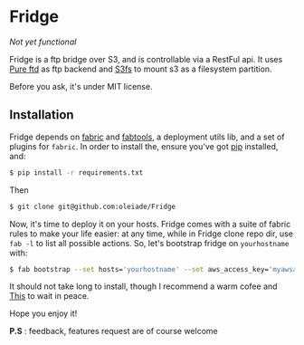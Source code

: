 Fridge
======

*Not yet functional*

Fridge is a ftp bridge over S3, and is controllable via a RestFul api.
It uses [Pure ftd](http://www.pureftpd.org/project/pure-ftpd) as ftp backend and [S3fs](http://code.google.com/p/s3fs/wiki/FuseOverAmazon)
to mount s3 as a filesystem partition.

Before you ask, it's under MIT license.


## Installation

Fridge depends on [fabric](http://docs.fabfile.org/en/latest/) and [fabtools](https://github.com/ronnix/fabtools), a deployment utils lib, and a set of plugins for `fabric`.
In order to install the, ensure you've got [pip](http://pypi.python.org/pypi/pip) installed, and:

```bash
$ pip install -r requirements.txt
```

Then

```bash
$ git clone git@github.com:oleiade/Fridge
```

Now, it's time to deploy it on your hosts. Fridge comes with a suite of fabric rules to make your life easier: at any time, while in Fridge clone repo dir, use `fab -l` to list all possible actions.
So, let's bootstrap fridge on `yourhostname` with:

```bash
$ fab bootstrap --set hosts='yourhostname' --set aws_access_key='myawsaccesskey' --set aws_secret_key='myawssecretkey'
```

It should not take long to install, though I recommend a warm cofee and [This](http://open.spotify.com/track/3zGB8rE7Guy8R1FJ1csX95) to wait in peace.

Hope you enjoy it!

**P.S** : feedback, features request are of course welcome
